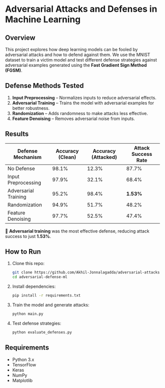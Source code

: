 
# **Adversarial Attacks and Defenses in Machine Learning**  

## **Overview**  
This project explores how deep learning models can be fooled by adversarial attacks and how to defend against them. We use the MNIST dataset to train a victim model and test different defense strategies against adversarial examples generated using the **Fast Gradient Sign Method (FGSM)**.  

## **Defense Methods Tested**  
1. **Input Preprocessing** – Normalizes inputs to reduce adversarial effects.  
2. **Adversarial Training** – Trains the model with adversarial examples for better robustness.  
3. **Randomization** – Adds randomness to make attacks less effective.  
4. **Feature Denoising** – Removes adversarial noise from inputs.  

## **Results**  
| Defense Mechanism      | Accuracy (Clean) | Accuracy (Attacked) | Attack Success Rate |
|------------------------|-----------------|----------------------|---------------------|
| No Defense            | 98.1%           | 12.3%                | 87.7%               |
| Input Preprocessing   | 97.9%           | 32.1%                | 68.4%               |
| Adversarial Training  | 95.2%           | 98.4%                | **1.53%**           |
| Randomization        | 94.9%           | 51.7%                | 48.2%               |
| Feature Denoising    | 97.7%           | 52.5%                | 47.4%               |

🔹 **Adversarial training** was the most effective defense, reducing attack success to just **1.53%**.  

## **How to Run**  
1. Clone this repo:  
   ```bash
   git clone https://github.com/Akhil-Jonnalagadda/adversarial-attacks-defense.git
   cd adversarial-defense-ml
   ```
2. Install dependencies:  
   ```bash
   pip install -r requirements.txt
   ```
3. Train the model and generate attacks:  
   ```bash
   python main.py
   ```
4. Test defense strategies:  
   ```bash
   python evaluate_defenses.py
   ```

## **Requirements**  
- Python 3.x  
- TensorFlow  
- Keras  
- NumPy  
- Matplotlib  

